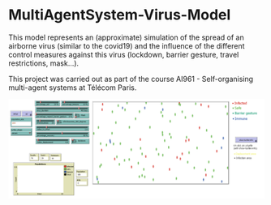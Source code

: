 # MultiAgentSystem-Virus-Model
This model represents an (approximate) simulation of the spread of an airborne virus (similar to the covid19) and the influence of the different control measures against this virus (lockdown, barrier gesture, travel restrictions, mask...).

This project was carried out as part of the course AI961 - Self-organising multi-agent systems at Télécom Paris.

![alt text](https://github.com/Tic-Tac-Toc/MultiAgentSystem-Virus-Model/blob/main/pics/interface.png)